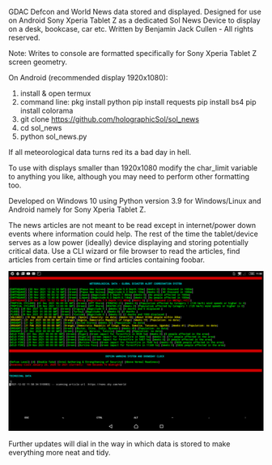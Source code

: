GDAC Defcon and World News data stored and displayed. Designed for use on Android Sony Xperia Tablet Z as a dedicated Sol News Device to display
on a desk, bookcase, car etc. 
Written by Benjamin Jack Cullen - All rights reserved.

Note: Writes to console are formatted specifically for Sony Xperia Tablet Z screen geometry.

On Android (recommended display 1920x1080):
1. install & open termux
2. command line:
    pkg install python
    pip install requests
    pip install bs4
    pip install colorama
3. git clone https://github.com/holographicSol/sol_news
4. cd sol_news
5. python sol_news.py

If all meteorological data turns red its a bad day in hell. 

To use with displays smaller than 1920x1080 modify the char_limit variable to anything you like, although you may need to perform
other formatting too.

Developed on Windows 10 using Python version 3.9 for Windows/Linux and Android namely for Sony Xperia Tablet Z.

The news articles are not meant to be read except in internet/power down events where information could help. The rest of the time
the tablet/device serves as a low power (ideally) device displaying and storing potentially critical data.
Use a CLI wizard or file browser to read the articles, find articles from certain time or find articles containing foobar.

![DEMO IMAGE](/Demo.png)

Further updates will dial in the way in which data is stored to make everything more neat and tidy.
